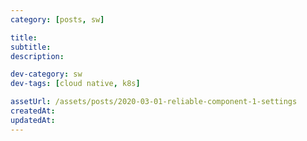 ```yaml
---
category: [posts, sw]

title:
subtitle:
description:

dev-category: sw
dev-tags: [cloud native, k8s]

assetUrl: /assets/posts/2020-03-01-reliable-component-1-settings
createdAt:
updatedAt:
---
```

